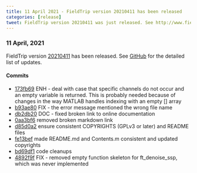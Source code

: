 ```yaml
---
title: 11 April 2021 - FieldTrip version 20210411 has been released
categories: [release]
tweet: FieldTrip version 20210411 was just released. See http://www.fieldtriptoolbox.org/#11-april-2021
---
```


### 11 April, 2021

FieldTrip version [20210411](http://github.com/fieldtrip/fieldtrip/releases/tag/20210411) has been released.
See [GitHub](https://github.com/fieldtrip/fieldtrip/compare/20210409...20210411) for the detailed list of updates.

#### Commits

- [173fb69](http://github.com/fieldtrip/fieldtrip/commit/173fb69) ENH - deal with case that specific channels do not occur and an empty variable is returned. This is probably needed because of changes in the way MATLAB handles indexing with an empty [] array
- [b93ae80](http://github.com/fieldtrip/fieldtrip/commit/b93ae80) FIX - the error message mentioned the wrong file name
- [db2db20](http://github.com/fieldtrip/fieldtrip/commit/db2db20) DOC - fixed broken link to online documentation
- [0aa3bf6](http://github.com/fieldtrip/fieldtrip/commit/0aa3bf6) removed broken markdown link
- [d85d0a2](http://github.com/fieldtrip/fieldtrip/commit/d85d0a2) ensure consistent COPYRIGHTS (GPLv3 or later) and README files
- [fe13bef](http://github.com/fieldtrip/fieldtrip/commit/fe13bef) made README.md and Contents.m consistent and updated copyrights
- [bd69df1](http://github.com/fieldtrip/fieldtrip/commit/bd69df1) code cleanups
- [4892f9f](http://github.com/fieldtrip/fieldtrip/commit/4892f9f) FIX - removed empty function skeleton for ft_denoise_ssp, which was never implemented
